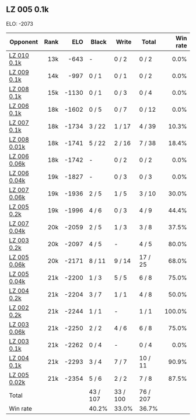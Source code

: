 ## LZ 005 0.1k ##

ELO: -2073

Opponent | Rank | ELO | Black | Write | Total | Win rate
---------|-----:|----:|-------|-------|-------|-------:
[LZ 010 0.1k](LZ%20010%200.1k.md) | 13k | -643 | - | 0 / 2 | 0 / 2 | 0.0%
[LZ 009 0.1k](LZ%20009%200.1k.md) | 14k | -997 | 0 / 1 | 0 / 1 | 0 / 2 | 0.0%
[LZ 008 0.1k](LZ%20008%200.1k.md) | 15k | -1130 | 0 / 1 | 0 / 3 | 0 / 4 | 0.0%
[LZ 006 0.1k](LZ%20006%200.1k.md) | 18k | -1602 | 0 / 5 | 0 / 7 | 0 / 12 | 0.0%
[LZ 007 0.1k](LZ%20007%200.1k.md) | 18k | -1734 | 3 / 22 | 1 / 17 | 4 / 39 | 10.3%
[LZ 008 0.01k](LZ%20008%200.01k.md) | 18k | -1741 | 5 / 22 | 2 / 16 | 7 / 38 | 18.4%
[LZ 006 0.06k](LZ%20006%200.06k.md) | 18k | -1742 | - | 0 / 2 | 0 / 2 | 0.0%
[LZ 006 0.04k](LZ%20006%200.04k.md) | 19k | -1827 | - | 0 / 3 | 0 / 3 | 0.0%
[LZ 007 0.06k](LZ%20007%200.06k.md) | 19k | -1936 | 2 / 5 | 1 / 5 | 3 / 10 | 30.0%
[LZ 005 0.2k](LZ%20005%200.2k.md) | 19k | -1996 | 4 / 6 | 0 / 3 | 4 / 9 | 44.4%
[LZ 007 0.04k](LZ%20007%200.04k.md) | 20k | -2059 | 2 / 5 | 1 / 3 | 3 / 8 | 37.5%
[LZ 003 0.2k](LZ%20003%200.2k.md) | 20k | -2097 | 4 / 5 | - | 4 / 5 | 80.0%
[LZ 005 0.06k](LZ%20005%200.06k.md) | 20k | -2171 | 8 / 11 | 9 / 14 | 17 / 25 | 68.0%
[LZ 005 0.04k](LZ%20005%200.04k.md) | 21k | -2200 | 1 / 3 | 5 / 5 | 6 / 8 | 75.0%
[LZ 004 0.2k](LZ%20004%200.2k.md) | 21k | -2204 | 3 / 7 | 1 / 1 | 4 / 8 | 50.0%
[LZ 002 0.2k](LZ%20002%200.2k.md) | 21k | -2244 | 1 / 1 | - | 1 / 1 | 100.0%
[LZ 003 0.06k](LZ%20003%200.06k.md) | 21k | -2250 | 2 / 2 | 4 / 6 | 6 / 8 | 75.0%
[LZ 003 0.1k](LZ%20003%200.1k.md) | 21k | -2262 | 0 / 4 | - | 0 / 4 | 0.0%
[LZ 004 0.1k](LZ%20004%200.1k.md) | 21k | -2293 | 3 / 4 | 7 / 7 | 10 / 11 | 90.9%
[LZ 005 0.02k](LZ%20005%200.02k.md) | 21k | -2354 | 5 / 6 | 2 / 2 | 7 / 8 | 87.5%
Total | | | 43 / 107 | 33 / 100 | 76 / 207 | 
Win rate| | | 40.2% | 33.0% | 36.7% | 

